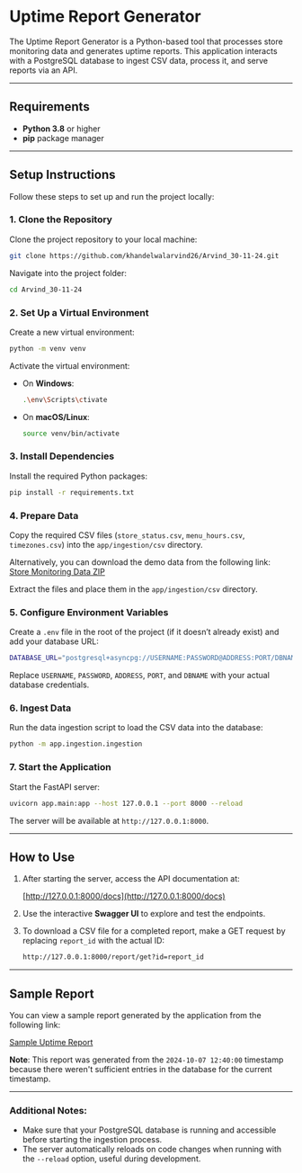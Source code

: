 
# Uptime Report Generator

The Uptime Report Generator is a Python-based tool that processes store monitoring data and generates uptime reports. This application interacts with a PostgreSQL database to ingest CSV data, process it, and serve reports via an API.

---

## Requirements

- **Python 3.8** or higher
- **pip** package manager

---

## Setup Instructions

Follow these steps to set up and run the project locally:

### 1. Clone the Repository
Clone the project repository to your local machine:

```bash
git clone https://github.com/khandelwalarvind26/Arvind_30-11-24.git
```

Navigate into the project folder:

```bash
cd Arvind_30-11-24
```

### 2. Set Up a Virtual Environment
Create a new virtual environment:

```bash
python -m venv venv
```

Activate the virtual environment:

- On **Windows**:
  ```bash
  .\env\Scripts\ctivate
  ```

- On **macOS/Linux**:
  ```bash
  source venv/bin/activate
  ```

### 3. Install Dependencies
Install the required Python packages:

```bash
pip install -r requirements.txt
```

### 4. Prepare Data
Copy the required CSV files (`store_status.csv`, `menu_hours.csv`, `timezones.csv`) into the `app/ingestion/csv` directory.  

Alternatively, you can download the demo data from the following link:  
[Store Monitoring Data ZIP](https://storage.googleapis.com/hiring-problem-statements/store-monitoring-data.zip)

Extract the files and place them in the `app/ingestion/csv` directory.

### 5. Configure Environment Variables
Create a `.env` file in the root of the project (if it doesn’t already exist) and add your database URL:

```bash
DATABASE_URL="postgresql+asyncpg://USERNAME:PASSWORD@ADDRESS:PORT/DBNAME"
```

Replace `USERNAME`, `PASSWORD`, `ADDRESS`, `PORT`, and `DBNAME` with your actual database credentials.

### 6. Ingest Data
Run the data ingestion script to load the CSV data into the database:

```bash
python -m app.ingestion.ingestion
```

### 7. Start the Application
Start the FastAPI server:

```bash
uvicorn app.main:app --host 127.0.0.1 --port 8000 --reload
```

The server will be available at `http://127.0.0.1:8000`.

---

## How to Use

1. After starting the server, access the API documentation at:

   [http://127.0.0.1:8000/docs](http://127.0.0.1:8000/docs)

2. Use the interactive **Swagger UI** to explore and test the endpoints.

3. To download a CSV file for a completed report, make a GET request by replacing `report_id` with the actual ID:

   ```bash
   http://127.0.0.1:8000/report/get?id=report_id
   ```

---

## Sample Report

You can view a sample report generated by the application from the following link:

[Sample Uptime Report](https://drive.google.com/file/d/1Faocn79e8MmtELxCa9qHw-8Kfr1n9xc1/view?usp=sharing)

**Note**: This report was generated from the `2024-10-07 12:40:00` timestamp because there weren't sufficient entries in the database for the current timestamp.

---

### Additional Notes:
- Make sure that your PostgreSQL database is running and accessible before starting the ingestion process.
- The server automatically reloads on code changes when running with the `--reload` option, useful during development.
